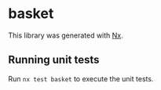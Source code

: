 # basket

This library was generated with [Nx](https://nx.dev).

## Running unit tests

Run `nx test basket` to execute the unit tests.
